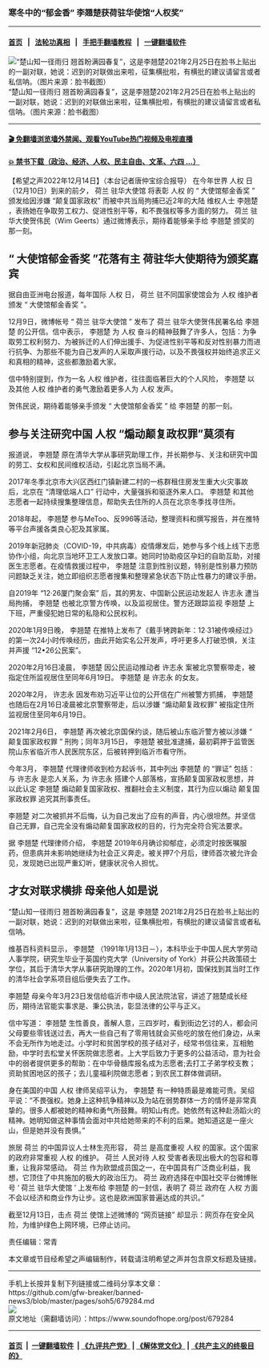 ### 寒冬中的“郁金香” 李翘楚获荷驻华使馆“人权奖”
------------------------

#### [首页](https://github.com/gfw-breaker/banned-news3/blob/master/README.md) &nbsp;&nbsp;|&nbsp;&nbsp; [法轮功真相](https://github.com/begood0513/basic/blob/master/README.md)  &nbsp;&nbsp;|&nbsp;&nbsp; [手把手翻墙教程](https://github.com/gfw-breaker/guides/wiki)  &nbsp;&nbsp;|&nbsp;&nbsp; [一键翻墙软件](https://github.com/gfw-breaker/nogfw/blob/master/README.md)  



<div><img alt="“楚山知一径雨归 翘首盼满园春复”，这是李翘楚2021年2月25日在脸书上贴出的一副对联，她说：迟到的对联做出来啦，征集横批啦，有横批的建议请留言或者私信呐。（图片来源：脸书截图）" src="https://img.soundofhope.org/2022-12/1671023566045.png"/>
<br/><figcaption class="caption">
 “楚山知一径雨归 翘首盼满园春复”，这是李翘楚2021年2月25日在脸书上贴出的一副对联，她说：迟到的对联做出来啦，征集横批啦，有横批的建议请留言或者私信呐。（图片来源：脸书截图）
</figcaption></div><hr/>

#### [ 🎬  免翻墙浏览墙外禁闻、观看YouTube热门视频及电视直播](https://github.com/gfw-breaker/HelloWorld)

#### [ 💥  禁书下载（政治、经济、人权、民主自由、文革、六四 ...）](https://github.com/gfw-breaker/books/blob/master/README.md)

<div><div class="Content__Wrapper sc-1bvya0-0 elmmKw article_body" itemprop="articleBody">
 <div id="post_place_1">
 </div>
 <p class="meta-top">
  <span class="meta">
   【希望之声2022年12月14日】（本台记者唐仲宝综合报导）
  </span>
  在今年世界
  <ok href="/term/957">
   人权
  </ok>
  日（12月10日）到来的前夕，
  <ok href="/term/10049">
   荷兰
  </ok>
  <ok href="/term/59412">
   驻华大使馆
  </ok>
  将表彰
  <ok href="/term/957">
   人权
  </ok>
  的 “
  <ok href="/term/817824">
   大使馆郁金香奖
  </ok>
  ” 颁发给因涉嫌 “颠复国家政权” 而被中共当局拘捕已近2年的大陆
  <ok href="/term/1722">
   维权人士
  </ok>
  <ok href="/term/213913">
   李翘楚
  </ok>
  ，表扬她在争取劳工权力、促进性别平等，和不畏强权等多方面的努力。
  <ok href="/term/10049">
   荷兰
  </ok>
  驻华大使贺伟民（Wim Geerts）通过微博表示，期待着能够亲手给
  <ok href="/term/213913">
   李翘楚
  </ok>
  颁奖的那一刻。
 </p>
 <h2>
  <strong>
   “
   <ok href="/term/817824">
    大使馆郁金香奖
   </ok>
   ”花落有主 荷驻华大使期待为颁奖嘉宾
  </strong>
 </h2>
 <p>
  据自由亚洲电台报道，每年国际
  <ok href="/term/957">
   人权
  </ok>
  日，
  <ok href="/term/10049">
   荷兰
  </ok>
  驻不同国家使馆会为
  <ok href="/term/957">
   人权
  </ok>
  维护者颁发 “
  <ok href="/term/817824">
   大使馆郁金香奖
  </ok>
  ”。
 </p>
 <p>
  12月9日，微博帐号 “
  <ok href="/term/10049">
   荷兰
  </ok>
  <ok href="/term/59412">
   驻华大使馆
  </ok>
  ” 发布了
  <ok href="/term/10049">
   荷兰
  </ok>
  驻华大使贺伟民署名给
  <ok href="/term/213913">
   李翘楚
  </ok>
  的公开信。信中表示，
  <ok href="/term/213913">
   李翘楚
  </ok>
  为
  <ok href="/term/957">
   人权
  </ok>
  奋斗的精神鼓舞了许多人，包括：为争取劳工权利努力、为被拆迁的人们伸出援手、为促进性别平等和反对性别暴力而进行抗争、为那些不能为自己发声的人采取声援行动，以及不畏强权并始终追求正义和真相的精神，这些都激励着大家。
 </p>
 <p>
  信中特别提到，作为一名
  <ok href="/term/957">
   人权
  </ok>
  维护者，往往面临著巨大的个人风险，
  <ok href="/term/213913">
   李翘楚
  </ok>
  以及其他
  <ok href="/term/957">
   人权
  </ok>
  维护者的勇气激励着更多人为
  <ok href="/term/957">
   人权
  </ok>
  发声。
 </p>
 <p>
  贺伟民说，期待着能够亲手颁发 “
  <ok href="/term/817824">
   大使馆郁金香奖
  </ok>
  ” 给
  <ok href="/term/213913">
   李翘楚
  </ok>
  的那一刻。
 </p>
 <h2>
  <strong>
   参与关注研究中国
   <ok href="/term/957">
    人权
   </ok>
   “煽动颠复政权罪”莫须有
  </strong>
 </h2>
 <p>
  报道说，
  <ok href="/term/213913">
   李翘楚
  </ok>
  原在清华大学从事研究助理工作，并长期参与、关注和研究中国的劳工、女权和民间维权活动，引起北京当局不满。
 </p>
 <p>
  2017年冬季北京市大兴区西红门镇新建二村的一栋群租住房发生重大火灾事故后，北京在 “清理低端人口” 行动中，大量强拆和驱逐外来人口。
  <ok href="/term/213913">
   李翘楚
  </ok>
  和其他志愿者一起持续搜集整理信息，帮助失去住所的人员在北京冬季找寻住所。
 </p>
 <p>
  2018年起，
  <ok href="/term/213913">
   李翘楚
  </ok>
  参与MeToo、反996等活动，整理资料和撰写报告，并在推特等平台声援各类良心犯及其家属。
 </p>
 <p>
  2019年新冠肺炎（COVID-19，中共病毒）疫情爆发后，她参与多个线上线下志愿协作小组，向北京当地环卫工人发放口罩。她同时协助疫区孕妇的自助互助，对接医生志愿者。在疫情救援过程中，
  <ok href="/term/213913">
   李翘楚
  </ok>
  注意到性别议题，特别是性别暴力预防问题缺乏关注，她立即组织志愿者搜集和整理紧急状态下防止性暴力的建议手册。
 </p>
 <p>
  自2019年 “12·26厦门聚会案” 后，其的男友、中国新公民运动发起人
  <ok href="/term/8363">
   许志永
  </ok>
  遭当局拘捕，
  <ok href="/term/213913">
   李翘楚
  </ok>
  也被北京警方传唤，以及监视居住。警方还跟踪监视
  <ok href="/term/213913">
   李翘楚
  </ok>
  上下班，严重侵犯她日常的私隐和公民权利。
 </p>
 <p>
  2020年1月9日晚，
  <ok href="/term/213913">
   李翘楚
  </ok>
  在推特上发布了《戴手铐跨新年：12∙31被传唤经过》的第一次24小时传唤经历，由此开始实名公开发声，呼吁更多人打破恐惧，关注并声援 “12•26公民案”。
 </p>
 <p>
  2020年2月16日凌晨，
  <ok href="/term/213913">
   李翘楚
  </ok>
  因公民运动推动者
  <ok href="/term/8363">
   许志永
  </ok>
  案被北京警察带走，被指定住所监视居住至同年6月19日。
  <ok href="/term/213913">
   李翘楚
  </ok>
  是
  <ok href="/term/8363">
   许志永
  </ok>
  的女友。
 </p>
 <p>
  2020年2月，
  <ok href="/term/8363">
   许志永
  </ok>
  因发布劝习近平让位的公开信在广州被警方抓捕，
  <ok href="/term/213913">
   李翘楚
  </ok>
  也随后在2月16日凌晨被北京警察带走，后以涉嫌 “煽动颠复政权罪” 被指定住所监视居住至同年6月19日。
 </p>
 <p>
  2021年2月6日，
  <ok href="/term/213913">
   李翘楚
  </ok>
  再次被北京国保约谈，随后被山东临沂警方被以涉嫌 “
  <ok href="/term/817827">
   颠复国家政权罪
  </ok>
  ” 刑拘；同年3月15日，
  <ok href="/term/213913">
   李翘楚
  </ok>
  被批准逮捕，最初羁押于监管医院山东省临沂市人民医院东区，后被转押到临沂市看守所。
 </p>
 <p>
  今年3月，
  <ok href="/term/213913">
   李翘楚
  </ok>
  代理律师收到检方起诉书，其中列出
  <ok href="/term/213913">
   李翘楚
  </ok>
  的 “罪证” 包括：与
  <ok href="/term/8363">
   许志永
  </ok>
  是恋人关系，为
  <ok href="/term/8363">
   许志永
  </ok>
  搭建个人部落格，宣扬颠复国家政权思想，并以此认定
  <ok href="/term/213913">
   李翘楚
  </ok>
  煽动颠复国家政权、推翻社会主义制度，其行为应以煽动
  <ok href="/term/817827">
   颠复国家政权罪
  </ok>
  追究其刑事责任。
 </p>
 <p>
  <ok href="/term/213913">
   李翘楚
  </ok>
  对二次被抓并不后悔，认为自己发出了应有的声音，内心很坦然。并坚信自己无罪，自己完全没有煽动颠复国家政权的目的，行为完全符合宪法要求。
 </p>
 <p>
  据
  <ok href="/term/213913">
   李翘楚
  </ok>
  代理律师介绍，
  <ok href="/term/213913">
   李翘楚
  </ok>
  2019年6月确诊抑郁症，必须定时按医嘱服药，但患病并未影响她继续为社会正义奔走。被关押7个月后，律师首次被允许会见，发现她已出现严重幻听，健康状况令人担忧。
 </p>
 <h2>
  <strong>
   才女对联求横排 母亲他人如是说
  </strong>
 </h2>
 <p>
  “楚山知一径雨归 翘首盼满园春复”，这是
  <ok href="/term/213913">
   李翘楚
  </ok>
  2021年2月25日在脸书上贴出的一副对联，她说：迟到的对联做出来啦，征集横批啦，有横批的建议请留言或者私信呐。
 </p>
 <p>
  维基百科资料显示，
  <ok href="/term/213913">
   李翘楚
  </ok>
  （1991年1月13日－），本科毕业于中国人民大学劳动人事学院，研究生毕业于英国约克大学（University of York）并获公共政策硕士学位，其后于清华大学从事研究助理的工作。2020年1月初，国保找到其当时工作的清华社会学系项目组后便失去了工作。
 </p>
 <p>
  <ok href="/term/213913">
   李翘楚
  </ok>
  母亲今年3月23日发信给临沂市中级人民法院法官，讲述了翘楚成长经历，期待法官能实事求是、秉公执法，彰显法律的公平与正义。
 </p>
 <p>
  信中写道：
  <ok href="/term/213913">
   李翘楚
  </ok>
  生性善良，善解人意，三四岁时，看到街边乞讨的人，都会问父母要些零钱送过去，再大一些自己有了零用钱就会买些吃的放在他们身边，从来不会无所作为地走过。小学时和贫困学校的孩子结对子，经常书信往来，互相勉励，中学时去松堂关怀医院做志愿者。上大学后致力于更多的公益活动，意为社会中的弱者提供更多的帮助：在中华骨髓库报名成为志愿者;去打工子弟学校支教；资助贫困地区的孩子；去儿童福利院做志愿者；到农民工群体做调研。
 </p>
 <p>
  身在美国的中国
  <ok href="/term/957">
   人权
  </ok>
  律师吴绍平认为，
  <ok href="/term/213913">
   李翘楚
  </ok>
  有一种特质最是难能可贵。吴绍平说：“不畏强权。她身上这种抗争精神以及为站在弱势群体一方的情怀是非常真挚的。很多人都被她的精神和勇气所鼓舞。明知山有虎。她依然有这种赴汤蹈火的精神。她明知做这种事情会面对中共给她带来的不利的后果。她知道这是一座火山，但是她并没有畏惧。”
 </p>
 <p>
  旅居
  <ok href="/term/10049">
   荷兰
  </ok>
  的中国异议人士林生亮形容，
  <ok href="/term/10049">
   荷兰
  </ok>
  是高度重视
  <ok href="/term/957">
   人权
  </ok>
  的国家。这个国家的政府非常重视
  <ok href="/term/957">
   人权
  </ok>
  的维护。
  <ok href="/term/10049">
   荷兰
  </ok>
  人民对待
  <ok href="/term/957">
   人权
  </ok>
  受害者表现出极大的包容和尊重，让我非常感动。
  <ok href="/term/10049">
   荷兰
  </ok>
  作为欧盟成员国之一，在中国具有广泛商业利益，我想，它顶住了中共施加的极大的政治压力。
  <ok href="/term/10049">
   荷兰
  </ok>
  政府选择在中国社交平台微博账号 ‘
  <ok href="/term/10049">
   荷兰
  </ok>
  <ok href="/term/59412">
   驻华大使馆
  </ok>
  ’ 上发布给
  <ok href="/term/213913">
   李翘楚
  </ok>
  的一封信，表明了
  <ok href="/term/10049">
   荷兰
  </ok>
  政府在
  <ok href="/term/957">
   人权
  </ok>
  方面不会以经济和商业作为让步。这也是欧洲国家普遍达成的共识。”
 </p>
 <p>
  截至12月13日，击点
  <ok href="/term/10049">
   荷兰
  </ok>
  使馆上述微博的 “网页链接” 却显示：网页存在安全风险，为维护绿色上网环境，已停止访问。
 </p>
 <p class="meta-btm">
  责任编辑：常青
 </p>
 <p class="meta-btm">
  本文章或节目经希望之声编辑制作，转载请注明希望之声并包含原文标题及链接。
 </p>
</div>
</div>
<hr/>
手机上长按并复制下列链接或二维码分享本文章：<br/>
https://github.com/gfw-breaker/banned-news3/blob/master/pages/soh5/679284.md <br/>
<a href='https://github.com/gfw-breaker/banned-news3/blob/master/pages/soh5/679284.md'><img src='https://github.com/gfw-breaker/banned-news3/blob/master/pages/soh5/679284.md.png'/></a> <br/>
原文地址（需翻墙访问）：https://www.soundofhope.org/post/679284


------------------------
#### [首页](https://github.com/gfw-breaker/banned-news3/blob/master/README.md) &nbsp;|&nbsp; [一键翻墙软件](https://github.com/gfw-breaker/nogfw/blob/master/README.md) &nbsp;| [《九评共产党》](https://github.com/gfw-breaker/9ping.md/blob/master/README.md#九评之一评共产党是什么) | [《解体党文化》](https://github.com/gfw-breaker/jtdwh.md/blob/master/README.md) | [《共产主义的终极目的》](https://github.com/gfw-breaker/gczydzjmd.md/blob/master/README.md)


<img src='http://gfw-breaker.win/banned-news3/pages/soh5/679284.md' width='0px' height='0px'/>
